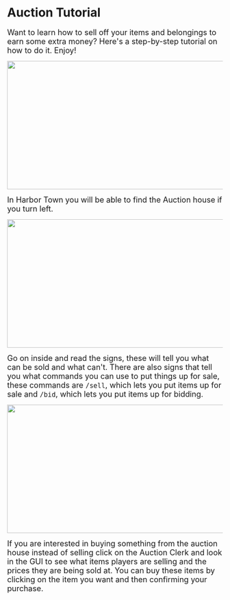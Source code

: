 # Auction Tutorial

<font size=4>Want to learn how to sell off your items and belongings to earn some extra money? Here's a step-by-step tutorial on how to do it. Enjoy!</font>

<p align=center><img src="https://s3.amazonaws.com/files.enjin.com/765924/modules/forum/attachments/2021-01-12_18.49.34_1610478043.png"
     width="600"
     height="300"></p>

<font size=4>In Harbor Town you will be able to find the Auction house if you turn left.</font>

<p align=center><img src="https://s3.amazonaws.com/files.enjin.com/765924/modules/forum/attachments/2021-01-12_18.54.36_1610478064.png"
     width="600"
     height="300"></p>

<font size=4>Go on inside and read the signs, these will tell you what can be sold and what can't. There are also signs that tell you what commands you can use to put things up for sale, these commands are <code>/sell</code>, which lets you put items up for sale and <code>/bid</code>, which lets you put items up for bidding.</font>

<p align=center><img src="https://s3.amazonaws.com/files.enjin.com/765924/modules/forum/attachments/Screenshot+2021-01-12+at+18.58.22_1610478082.png"
     width="600"
     height="300"></p>

<font size=4>If you are interested in buying something from the auction house instead of selling click on the Auction Clerk and look in the GUI to see what items players are selling and the prices they are being sold at. You can buy these items by clicking on the item you want and then confirming your purchase.</font>